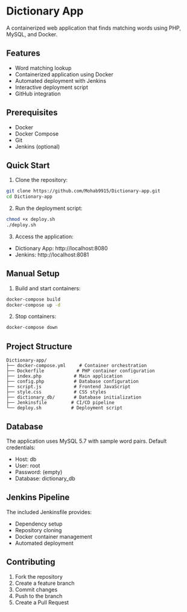 # Dictionary App

A containerized web application that finds matching words using PHP, MySQL, and Docker.

## Features

- Word matching lookup
- Containerized application using Docker
- Automated deployment with Jenkins
- Interactive deployment script
- GitHub integration

## Prerequisites

- Docker
- Docker Compose
- Git
- Jenkins (optional)

## Quick Start

1. Clone the repository:
```bash
git clone https://github.com/Mohab9915/Dictionary-app.git
cd Dictionary-app
```

2. Run the deployment script:
```bash
chmod +x deploy.sh
./deploy.sh
```

3. Access the application:
- Dictionary App: http://localhost:8080
- Jenkins: http://localhost:8081

## Manual Setup

1. Build and start containers:
```bash
docker-compose build
docker-compose up -d
```

2. Stop containers:
```bash
docker-compose down
```

## Project Structure

```
Dictionary-app/
├── docker-compose.yml     # Container orchestration
├── Dockerfile            # PHP container configuration
├── index.php            # Main application
├── config.php           # Database configuration
├── script.js            # Frontend JavaScript
├── style.css            # CSS styles
├── dictionary_db/       # Database initialization
├── Jenkinsfile         # CI/CD pipeline
└── deploy.sh           # Deployment script
```

## Database

The application uses MySQL 5.7 with sample word pairs. Default credentials:
- Host: db
- User: root
- Password: (empty)
- Database: dictionary_db

## Jenkins Pipeline

The included Jenkinsfile provides:
- Dependency setup
- Repository cloning
- Docker container management
- Automated deployment

## Contributing

1. Fork the repository
2. Create a feature branch
3. Commit changes
4. Push to the branch
5. Create a Pull Request
